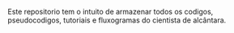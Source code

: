 Este repositorio tem o intuito de armazenar todos os codigos, pseudocodigos, tutoriais e fluxogramas do cientista de alcântara.

